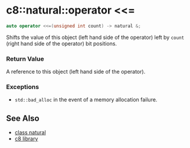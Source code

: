 # c8::natural::operator &lt;&lt;= #

```cpp
auto operator <<=(unsigned int count) -> natural &;
```

Shifts the value of this object (left hand side of the operator) left by `count` (right hand side of the operator) bit positions.

### Return Value ###

A reference to this object (left hand side of the operator).

### Exceptions ###

* `std::bad_alloc` in the event of a memory allocation failure.

## See Also ##

* [class natural](c8_natural)
* [c8 library](c8)

